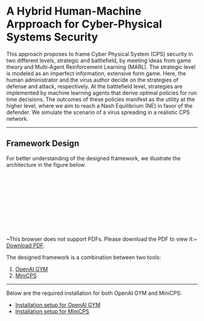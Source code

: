 # A Hybrid Human-Machine Arpproach for Cyber-Physical Systems Security

This approach proposes to frame Cyber Physical System (CPS) security in two different levels, strategic and battlefield, by meeting ideas from game theory and Multi-Agent Reinforcement Learning (MARL). The strategic level is modeled as an imperfect information, extensive form game. Here, the human administrator and the virus author decide on the strategies of defense and attack, respectively. At the battlefield level, strategies are implemented by machine learning agents that derive optimal policies for run time decisions. The outcomes of these policies manifest as the utility at the higher level, where we aim to reach a Nash Equilibrium (NE) in favor of the defender. We simulate the scenario of a virus spreading in a realistic CPS network.

-----------------------------

## Framework Design

For better understanding of the designed framework, we illustrate the architecture in the figure below.

<object data="https://josephkhoury95.github.io/Architecture.pdf" type="application/pdf" width="700px" height="700px">
    <embed src="https://josephkhoury95.github.io/Architecture.pdf">
        <p>~This browser does not support PDFs. Please download the PDF to view it:~
            <a href="https://josephkhoury95.github.io/Architecture.pdf">Download PDF</a>.
        </p>
    </embed>
</object>

The designed framework is a combination between two tools:

1. [OpenAI GYM](https://github.com/openai/gym "openai gym github repo")
2. [MiniCPS](https://github.com/scy-phy/minicps "minicps github repo")

___
Below are the required installation for both OpenAI GYM and MiniCPS:

* [Installation setup for OpenAI GYM](https://github.com/openai/gym#installation "openai gym installation setup")
* [Installation setup for MiniCPS](https://minicps.readthedocs.io/en/latest/userguide.html#installation "minicps installation setup")
